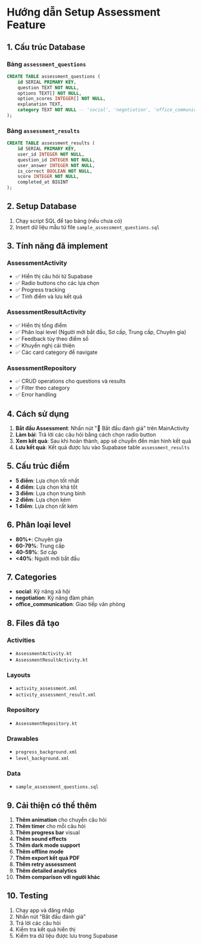 # Hướng dẫn Setup Assessment Feature

## 1. Cấu trúc Database

### Bảng `assessment_questions`
```sql
CREATE TABLE assessment_questions (
    id SERIAL PRIMARY KEY,
    question TEXT NOT NULL,
    options TEXT[] NOT NULL,
    option_scores INTEGER[] NOT NULL,
    explanation TEXT,
    category TEXT NOT NULL -- 'social', 'negotiation', 'office_communication'
);
```

### Bảng `assessment_results`
```sql
CREATE TABLE assessment_results (
    id SERIAL PRIMARY KEY,
    user_id INTEGER NOT NULL,
    question_id INTEGER NOT NULL,
    user_answer INTEGER NOT NULL,
    is_correct BOOLEAN NOT NULL,
    score INTEGER NOT NULL,
    completed_at BIGINT
);
```

## 2. Setup Database

1. Chạy script SQL để tạo bảng (nếu chưa có)
2. Insert dữ liệu mẫu từ file `sample_assessment_questions.sql`

## 3. Tính năng đã implement

### AssessmentActivity
- ✅ Hiển thị câu hỏi từ Supabase
- ✅ Radio buttons cho các lựa chọn
- ✅ Progress tracking
- ✅ Tính điểm và lưu kết quả

### AssessmentResultActivity
- ✅ Hiển thị tổng điểm
- ✅ Phân loại level (Người mới bắt đầu, Sơ cấp, Trung cấp, Chuyên gia)
- ✅ Feedback tùy theo điểm số
- ✅ Khuyến nghị cải thiện
- ✅ Các card category để navigate

### AssessmentRepository
- ✅ CRUD operations cho questions và results
- ✅ Filter theo category
- ✅ Error handling

## 4. Cách sử dụng

1. **Bắt đầu Assessment**: Nhấn nút "🎯 Bắt đầu đánh giá" trên MainActivity
2. **Làm bài**: Trả lời các câu hỏi bằng cách chọn radio button
3. **Xem kết quả**: Sau khi hoàn thành, app sẽ chuyển đến màn hình kết quả
4. **Lưu kết quả**: Kết quả được lưu vào Supabase table `assessment_results`

## 5. Cấu trúc điểm

- **5 điểm**: Lựa chọn tốt nhất
- **4 điểm**: Lựa chọn khá tốt
- **3 điểm**: Lựa chọn trung bình
- **2 điểm**: Lựa chọn kém
- **1 điểm**: Lựa chọn rất kém

## 6. Phân loại level

- **80%+**: Chuyên gia
- **60-79%**: Trung cấp
- **40-59%**: Sơ cấp
- **<40%**: Người mới bắt đầu

## 7. Categories

- **social**: Kỹ năng xã hội
- **negotiation**: Kỹ năng đàm phán
- **office_communication**: Giao tiếp văn phòng

## 8. Files đã tạo

### Activities
- `AssessmentActivity.kt`
- `AssessmentResultActivity.kt`

### Layouts
- `activity_assessment.xml`
- `activity_assessment_result.xml`

### Repository
- `AssessmentRepository.kt`

### Drawables
- `progress_background.xml`
- `level_background.xml`

### Data
- `sample_assessment_questions.sql`

## 9. Cải thiện có thể thêm

1. **Thêm animation** cho chuyển câu hỏi
2. **Thêm timer** cho mỗi câu hỏi
3. **Thêm progress bar** visual
4. **Thêm sound effects**
5. **Thêm dark mode support**
6. **Thêm offline mode**
7. **Thêm export kết quả PDF**
8. **Thêm retry assessment**
9. **Thêm detailed analytics**
10. **Thêm comparison với người khác**

## 10. Testing

1. Chạy app và đăng nhập
2. Nhấn nút "Bắt đầu đánh giá"
3. Trả lời các câu hỏi
4. Kiểm tra kết quả hiển thị
5. Kiểm tra dữ liệu được lưu trong Supabase 
